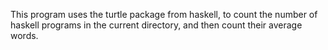 This program uses the turtle package from haskell, 
to count the number of haskell programs in the current directory, 
and then count their average words.
